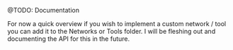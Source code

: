 @TODO: Documentation

For now a quick overview if you wish to implement a custom network / tool you can add it to the Networks or Tools folder. 
I will be fleshing out and documenting the API for this in the future.